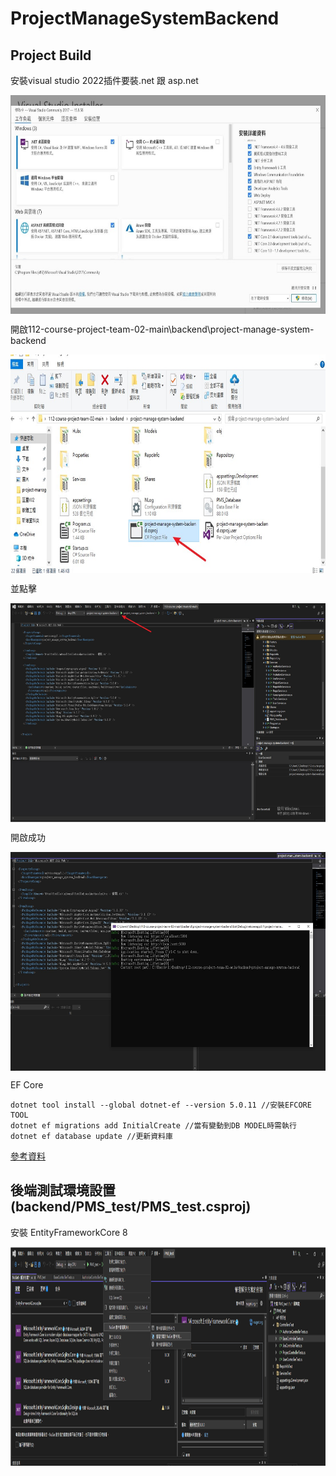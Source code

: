 # ProjectManageSystemBackend

## Project Build

安裝visual studio 2022插件要裝.net 跟 asp.net

<img src="https://github.com/112598028/SoftwareEngineering_team02/blob/main/readmejpg/3.jpg" align="center" height="350" width="600"/>

開啟112-course-project-team-02-main\backend\project-manage-system-backend 

<img src="https://github.com/112598028/SoftwareEngineering_team02/blob/main/readmejpg/4.jpg" align="center" height="350" width="800"/>

並點擊

<img src="https://github.com/112598028/SoftwareEngineering_team02/blob/main/readmejpg/5.jpg" align="center" height="350" width="600"/>

開啟成功

<img src="https://github.com/112598028/SoftwareEngineering_team02/blob/main/readmejpg/6.jpg" align="center" height="350" width="600"/>



EF Core
```
dotnet tool install --global dotnet-ef --version 5.0.11 //安裝EFCORE TOOL
dotnet ef migrations add InitialCreate //當有變動到DB MODEL時需執行
dotnet ef database update //更新資料庫
```
[參考資料](https://docs.microsoft.com/en-us/ef/core/get-started/overview/first-app?tabs=netcore-cli)


## 後端測試環境設置 (backend/PMS_test/PMS_test.csproj)

安裝 EntityFrameworkCore 8

<img src="https://github.com/112598028/SoftwareEngineering_team02/blob/main/readmejpg/11.PNG" align="center" height="350" width="1200"/>


